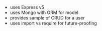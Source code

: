 * uses Express v5
* uses Mongo with ORM for model
* provides sample of CRUD for a user
* uses import vs require for future-proofing

